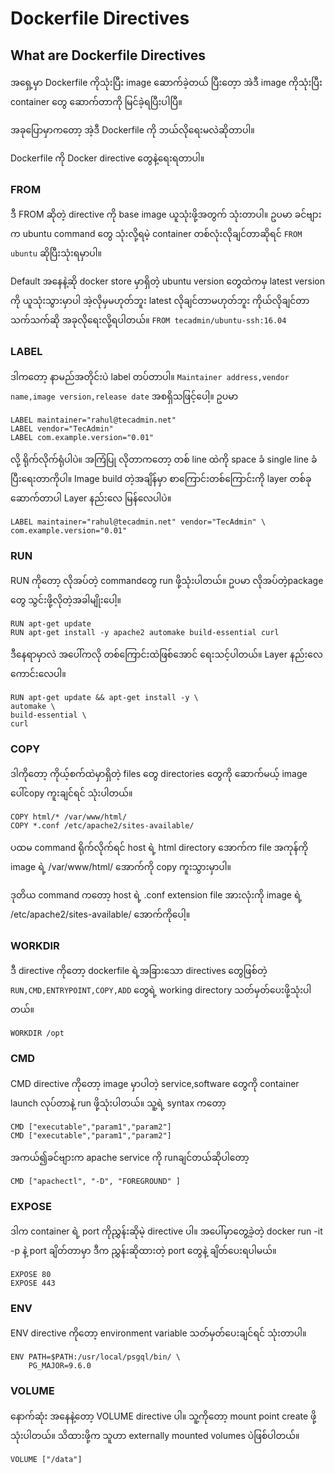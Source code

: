 # Dockerfile Directives

## What are Dockerfile Directives

အ​ရှေ့မှာ Dockerfile ကိုသုံးပြီး image ​ဆောက်​ခဲ့တယ် ပြီးတေ့ာ အဲဒီ image ကိုသုံးပြီး container ​တွေ ​ဆောက်​တာကို မြင်​ခဲ့ရပြီးပါပြီ။

အခု​ပြောမှာက​တော့ အဲ့ဒီ Dockerfile ကို ဘယ်​လို​ရေးမလဲဆိုတာပါ။

Dockerfile ကို Docker directive ​တွေနဲ့​ရေးရတာပါ။

### FROM

ဒီ FROM ဆိုတဲ့ directive ကို base image ယူသုံးဖို့အတွက်​ သုံးတာပါ။ ဥပမာ ခင်​​ဗျားက ubuntu command ​တွေ သုံးလို့ရမဲ့ container တစ်​လုံးလိုချင်​တာဆိုရင်​ `FROM ubuntu` ဆိုပြီးသုံးရမှာပါ။

Default အ​နေနဲ့ဆို docker store မှာရှိတဲ့ ubuntu version ​တွေထဲကမှ latest version ကို ယူသုံးသွားမှာပါ အဲ့လိုမှမဟုတ်​ဘူး latest လိုချင်​တာမဟုတ်​ဘူး ကိုယ်​လိုချင်​တာ သက်​သက်​ဆို အခုလို​ရေးလို့ရပါတယ်​။ `FROM tecadmin/ubuntu-ssh:16.04`

### LABEL

ဒါက​တော့ နာမည်​အတိုင်းပဲ label တပ်​တာပါ။ `Maintainer addres​s,vendor name,image version,release date` အစရှိသဖြင့်​ပေါ့။ ဥပမာ

```text
LABEL maintainer="rahul@tecadmin.net"
LABEL vendor="TecAdmin"
LABEL com.example.version="0.01"
```

လို့ ရိုက်​လိုက်​ရုံပါပဲ။ အကြံပြု လိုတာက​တော့ တစ်​ line ထဲကို space ခံ single line ခံပြီး ​ရေးတာကိုပါ။ Image build တဲ့အချိန်​မှာ စာ​ကြောင်းတစ်​​ကြောင်းကို layer တစ်​ခု ​ဆောက်​တာပါ Layer နည်း​လေ မြန်​​လေပါပဲ။

```text
LABEL maintainer="rahul@tecadmin.net" vendor="TecAdmin" \
com.example.version="0.01"
```

### RUN

RUN ကို​တော့ လိုအပ်​တဲ့ command​တွေ run ဖို့သုံးပါတယ်။ ဥပမာ လိုအပ်တဲ့​package​တွေ သွင်းဖို့လိုတဲ့အခါမျိုး​ပေါ့။

```text
RUN apt-get update 
RUN apt-get install -y apache2 automake build-essential curl ​​
```

ဒီ​နေရာမှာလဲ အ​ပေါ်ကလို တစ်​​ကြောင်းထဲဖြစ်​​အောင်​ ​ရေးသင့်ပါတယ်​။ Layer နည်း​လေ​ကောင်း​လေပါ။

```text
RUN apt-get update && apt-get install -y \
automake \
build-essential \
curl
```

### COPY

ဒါကို​တော့ ကိုယ့်စက်​ထဲမှာရှိတဲ့ files ​တွေ directories ​တွေကို ​ဆောက်​မယ့် image ​ပေါ်copy ကူးချင်​ရင်​ သုံးပါတယ်။​

```text
COPY html/* /var/www/html/
COPY *.conf /etc/apache2/sites-available/
```

ပထမ command ရိုက်​လိုက်​ရင်​ host ရဲ့ html directory ​အောက်​က file အကုန်​ကို image ရဲ့ /var/www/html/ ​အောက်​ကို copy ကူးသွားမှာပါ။

ဒုတိယ command က​တော့ host ရဲ့ .conf extension file အားလုံးကို image ရဲ့ /etc/apache2/sites-available/ ​အောက်​ကို​ပေါ့။

### WORKDIR

ဒီ directive ကို​တော့ dockerfile ရဲ့အခြား​သော directives ​တွေဖြစ်​တဲ့ `RUN,CMD,ENTRYPOINT,COPY,ADD` ​တွေရဲ့ working directory သတ်​မှတ်​​ပေးဖို့သုံးပါတယ်​။

```text
WORKDIR /opt
```

### CMD

CMD directive ကို​တော့ image မှာပါတဲ့ service,software ​တွေကို container launch လုပ်​​တာနဲ့ run ဖို့သုံးပါတယ်။​ သူ့ရဲ့ syntax က​တော့

```text
CMD ["executable","param1","param2"]
CMD ["executable","param1","param2"]
```

အကယ်​၍ခင်​​ဗျားက apache service ကို runချင်​တယ်​ဆိုပါ​တော့

```text
CMD ["apachectl", "-D", "FOREGROUND" ]
```

### EXPOSE

ဒါက container ရဲ့ port ကိုညွှန်းဆိုမဲ့ directive ပါ။ အ​ပေါ်မှာ​တွေ့ခဲ့တဲ့ docker run -it -p နဲ့ port ချိတ်​တာမှာ ဒီက ညွှန်းဆိုထားတဲ့ port ​တွေနဲ့ ချိတ်​​ပေးရပါမယ်​။

```text
EXPOSE 80
EXPOSE 443
```

### ENV

ENV directive ကို​တော့ environment variable သတ်​မှတ်​​ပေးချင်​ရင်​ သုံးတာပါ။

```text
ENV PATH=$PATH:/usr/local/psgql/bin/ \
    PG_MAJOR=9.6.0
```

### VOLUME

​နောက်​ဆုံး အ​နေနဲ့​တော့ VOLUME directive ပါ။ သူ့ကို​တော့ mount point create ဖို့ သုံးပါတယ်​။ သိထားဖို့က သူဟာ externally mounted volumes ပဲဖြစ်​ပါတယ်​။

```text
VOLUME ["/data"]
```

